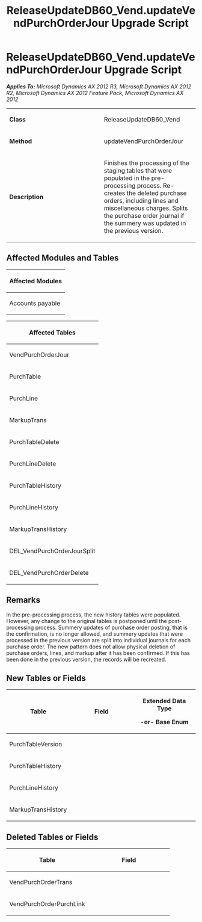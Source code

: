 ﻿---
title: ReleaseUpdateDB60_Vend.updateVendPurchOrderJour Upgrade Script
TOCTitle: ReleaseUpdateDB60_Vend.updateVendPurchOrderJour Upgrade Script
ms:assetid: c8fdbde8-3dec-bd19-72b6-955988bac252
ms:mtpsurl: https://msdn.microsoft.com/en-us/library/JJ719606(v=AX.60)
ms:contentKeyID: 49711173
ms.date: 05/18/2015
mtps_version: v=AX.60
---

# ReleaseUpdateDB60\_Vend.updateVendPurchOrderJour Upgrade Script 


_**Applies To:** Microsoft Dynamics AX 2012 R3, Microsoft Dynamics AX 2012 R2, Microsoft Dynamics AX 2012 Feature Pack, Microsoft Dynamics AX 2012_

<table>
<colgroup>
<col style="width: 50%" />
<col style="width: 50%" />
</colgroup>
<tbody>
<tr class="odd">
<td><p><strong>Class</strong></p></td>
<td><p>ReleaseUpdateDB60_Vend</p></td>
</tr>
<tr class="even">
<td><p><strong>Method</strong></p></td>
<td><p>updateVendPurchOrderJour</p></td>
</tr>
<tr class="odd">
<td><p><strong>Description</strong></p></td>
<td><p>Finishes the processing of the staging tables that were populated in the pre-processing process. Re-creates the deleted purchase orders, including lines and miscellaneous charges. Splits the purchase order journal if the summery was updated in the previous version.</p></td>
</tr>
</tbody>
</table>


## Affected Modules and Tables

<table>
<colgroup>
<col style="width: 100%" />
</colgroup>
<thead>
<tr class="header">
<th><p>Affected Modules</p></th>
</tr>
</thead>
<tbody>
<tr class="odd">
<td><p>Accounts payable</p></td>
</tr>
</tbody>
</table>


<table>
<colgroup>
<col style="width: 100%" />
</colgroup>
<thead>
<tr class="header">
<th><p>Affected Tables</p></th>
</tr>
</thead>
<tbody>
<tr class="odd">
<td><p>VendPurchOrderJour</p></td>
</tr>
<tr class="even">
<td><p>PurchTable</p></td>
</tr>
<tr class="odd">
<td><p>PurchLine</p></td>
</tr>
<tr class="even">
<td><p>MarkupTrans</p></td>
</tr>
<tr class="odd">
<td><p>PurchTableDelete</p></td>
</tr>
<tr class="even">
<td><p>PurchLineDelete</p></td>
</tr>
<tr class="odd">
<td><p>PurchTableHistory</p></td>
</tr>
<tr class="even">
<td><p>PurchLineHistory</p></td>
</tr>
<tr class="odd">
<td><p>MarkupTransHistory</p></td>
</tr>
<tr class="even">
<td><p>DEL_VendPurchOrderJourSplit</p></td>
</tr>
<tr class="odd">
<td><p>DEL_VendPurchOrderDelete</p></td>
</tr>
</tbody>
</table>


## Remarks

In the pre-processing process, the new history tables were populated. However, any change to the original tables is postponed until the post-processing process. Summery updates of purchase order posting, that is the confirmation, is no longer allowed, and summery updates that were processed in the previous version are split into individual journals for each purchase order. The new pattern does not allow physical deletion of purchase orders, lines, and markup after it has been confirmed. If this has been done in the previous version, the records will be recreated.

## New Tables or Fields

<table>
<colgroup>
<col style="width: 33%" />
<col style="width: 33%" />
<col style="width: 33%" />
</colgroup>
<thead>
<tr class="header">
<th><p>Table</p></th>
<th><p>Field</p></th>
<th><p>Extended Data Type</p>
<p>-or- Base Enum</p></th>
</tr>
</thead>
<tbody>
<tr class="odd">
<td><p>PurchTableVersion</p></td>
<td><p></p></td>
<td><p></p></td>
</tr>
<tr class="even">
<td><p>PurchTableHistory</p></td>
<td><p></p></td>
<td><p></p></td>
</tr>
<tr class="odd">
<td><p>PurchLineHistory</p></td>
<td><p></p></td>
<td><p></p></td>
</tr>
<tr class="even">
<td><p>MarkupTransHistory</p></td>
<td><p></p></td>
<td><p></p></td>
</tr>
</tbody>
</table>


## Deleted Tables or Fields

<table>
<colgroup>
<col style="width: 50%" />
<col style="width: 50%" />
</colgroup>
<thead>
<tr class="header">
<th><p>Table</p></th>
<th><p>Field</p></th>
</tr>
</thead>
<tbody>
<tr class="odd">
<td><p>VendPurchOrderTrans</p></td>
<td><p></p></td>
</tr>
<tr class="even">
<td><p>VendPurchOrderPurchLink</p></td>
<td><p></p></td>
</tr>
</tbody>
</table>

  


